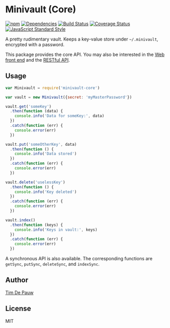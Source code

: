 # Minivault (Core)

[![npm](https://img.shields.io/npm/v/minivault-core.svg)](https://www.npmjs.com/package/minivault-core) [![Dependencies](https://img.shields.io/david/timdp/minivault-core.svg)](https://david-dm.org/timdp/minivault-core) [![Build Status](https://img.shields.io/travis/timdp/minivault-core/master.svg)](https://travis-ci.org/timdp/minivault-core) [![Coverage Status](https://img.shields.io/coveralls/timdp/minivault-core/master.svg)](https://coveralls.io/r/timdp/minivault-core) [![JavaScript Standard Style](https://img.shields.io/badge/code%20style-standard-brightgreen.svg)](https://github.com/feross/standard)

A pretty rudimentary vault. Keeps a key-value store under `~/.minivault`,
encrypted with a password.

This package provides the core API.
You may also be interested in the
[Web front end](https://www.npmjs.com/package/minivault)
and the
[RESTful API](https://www.npmjs.com/package/minivault-rest).

## Usage

```js
var Minivault = require('minivault-core')

var vault = new Minivault({secret: 'myMasterPassword'})

vault.get('someKey')
  .then(function (data) {
    console.info('Data for someKey:', data)
  })
  .catch(function (err) {
    console.error(err)
  })

vault.put('someOtherKey', data)
  .then(function () {
    console.info('Data stored')
  })
  .catch(function (err) {
    console.error(err)
  })

vault.delete('uselessKey')
  .then(function () {
    console.info('Key deleted')
  })
  .catch(function (err) {
    console.error(err)
  })

vault.index()
  .then(function (keys) {
    console.info('Keys in vault:', keys)
  })
  .catch(function (err) {
    console.error(err)
  })
```

A synchronous API is also available. The corresponding functions are
`getSync`, `putSync`, `deleteSync`, and `indexSync`.

## Author

[Tim De Pauw](https://tmdpw.eu/)

## License

MIT
